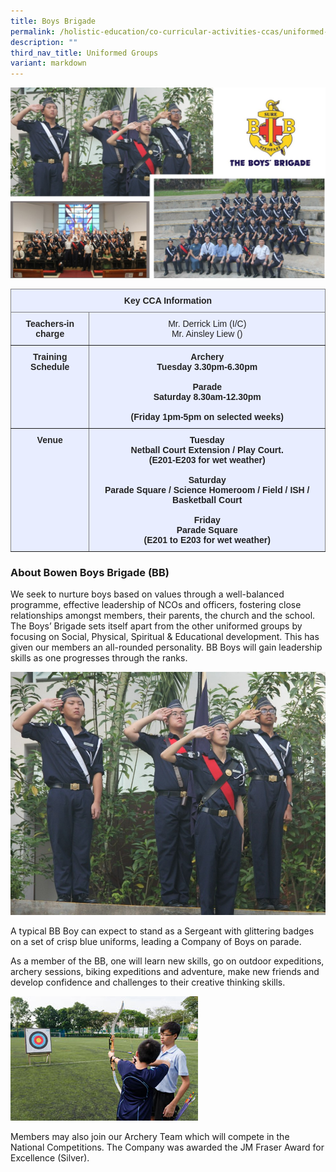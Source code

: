```yaml
---
title: Boys Brigade
permalink: /holistic-education/co-curricular-activities-ccas/uniformed-groups/boys-brigade/
description: ""
third_nav_title: Uniformed Groups
variant: markdown
---
```

![](/images/CCAs/Uniform%20Groups/Boys%20Brigade/bb%20main.jpg)

<style type="text/css">
.tg  {border-collapse:collapse;border-spacing:0;}
.tg td{border-color:black;border-style:solid;border-width:1px;font-family:Arial, sans-serif;font-size:14px;
  overflow:hidden;padding:10px 5px;word-break:normal;}
.tg th{border-color:black;border-style:solid;border-width:1px;font-family:Arial, sans-serif;font-size:14px;
  font-weight:normal;overflow:hidden;padding:10px 5px;word-break:normal;}
.tg .tg-3f07{background-color:#E8EDFF;border-color:inherit;color:#222;text-align:center;vertical-align:top}
.tg .tg-gqhm{background-color:#E8EDFF;border-color:inherit;color:#222;font-weight:bold;text-align:center;vertical-align:top}
.tg .tg-gzrh{background-color:#E8EDFF;border-color:inherit;color:#252525;font-weight:bold;text-align:center;vertical-align:top}
</style>
<table class="tg">
<thead>
  <tr>
    <th class="tg-gqhm" colspan="2">Key CCA Information</th>
  </tr>
</thead>
<tbody>
  <tr>
    <td class="tg-gzrh"><span style="color:#252525">Teachers-in charge</span></td>
    <td class="tg-3f07"><span style="font-weight:400;font-style:normal">Mr. Derrick Lim (I/C)</span><br>Mr. Ainsley Liew ()<br></td>
  </tr>
  <tr>
    <td class="tg-gzrh"><span style="color:#252525">Training Schedule</span></td>
    <td class="tg-gqhm">Archery<br>Tuesday 3.30pm-6.30pm<br><br>Parade<br>Saturday 8.30am-12.30pm<br><br>(Friday 1pm-5pm on selected weeks)</td>
  </tr>
  <tr>
    <td class="tg-gzrh"><span style="color:#252525">Venue</span><span style="color:#222"> </span></td>
    <td class="tg-gqhm">Tuesday<br>Netball Court Extension / Play Court.<br>(E201-E203 for wet weather) <br><br>Saturday<br>Parade Square / Science Homeroom / Field / ISH / Basketball Court<br><br>Friday<br>Parade Square<br>(E201 to E203 for wet weather)</td>
  </tr>
</tbody>
</table>

### About Bowen Boys Brigade (BB)

We seek to nurture boys based on values through a well-balanced programme, effective leadership of NCOs and officers, fostering close relationships amongst members, their parents, the church and the school. The Boys’ Brigade sets itself apart from the other uniformed groups by focusing on Social, Physical, Spiritual &amp; Educational development. This has given our members an all-rounded personality. BB Boys will gain leadership skills as one progresses through the ranks.

![](/images/CCAs/Uniform%20Groups/Boys%20Brigade/bb%20pic%202.jpg)

A typical BB Boy can expect to stand as a Sergeant with glittering badges on a set of crisp blue uniforms, leading a Company of Boys on parade.&nbsp;  

As a member of the BB, one will learn new skills, go on outdoor expeditions, archery sessions, biking expeditions and adventure, make new friends and develop confidence and challenges to their creative thinking skills. 

![](/images/CCAs/Uniform%20Groups/Boys%20Brigade/boys-brigade-archery.jpeg)

Members may also join our Archery Team which will compete in the National Competitions. The Company was awarded the JM Fraser Award for Excellence (Silver).